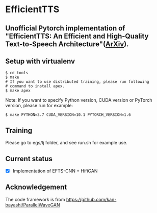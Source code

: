 # EfficientTTS
## Unofficial Pytorch implementation of "EfficientTTS: An Efficient and High-Quality Text-to-Speech Architecture"([ArXiv](https://arxiv.org/abs/2012.03500)).

## Setup with virtualenv

```
$ cd tools
$ make
# If you want to use distributed training, please run following
# command to install apex.
$ make apex
```

Note: If you want to specify Python version, CUDA version or PyTorch version, please run for example:

```
$ make PYTHON=3.7 CUDA_VERSION=10.1 PYTORCH_VERSION=1.6
```

## Training
Please go to egs/lj folder, and see run.sh for example use.

## Current status
- [x] Implementation of EFTS-CNN + HifiGAN

## Acknowledgement
The code framework is from https://github.com/kan-bayashi/ParallelWaveGAN


